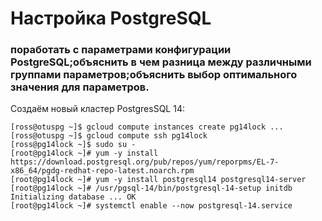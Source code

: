 # Настройка PostgreSQL
### поработать с параметрами конфигурации PostgreSQL;объяснить в чем разница между различными группами параметров;объяснить выбор оптимального значения для параметров.

Создаём новый кластер PostgresSQL 14:
```console
[ross@otuspg ~]$ gcloud compute instances create pg14lock ...
[ross@otuspg ~]$ gcloud compute ssh pg14lock
[ross@pg14lock ~]$ sudo su -
[root@pg14lock ~]# yum -y install https://download.postgresql.org/pub/repos/yum/reporpms/EL-7-x86_64/pgdg-redhat-repo-latest.noarch.rpm
[root@pg14lock ~]# yum -y install postgresql14 postgresql14-server
[root@pg14lock ~]# /usr/pgsql-14/bin/postgresql-14-setup initdb
Initializing database ... OK
[root@pg14lock ~]# systemctl enable --now postgresql-14.service
```
